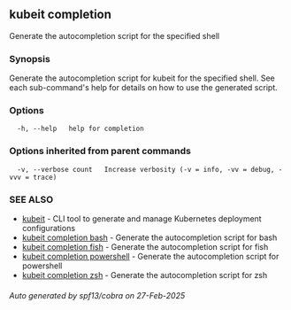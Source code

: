 ## kubeit completion

Generate the autocompletion script for the specified shell

### Synopsis

Generate the autocompletion script for kubeit for the specified shell.
See each sub-command's help for details on how to use the generated script.


### Options

```
  -h, --help   help for completion
```

### Options inherited from parent commands

```
  -v, --verbose count   Increase verbosity (-v = info, -vv = debug, -vvv = trace)
```

### SEE ALSO

* [kubeit](kubeit.md)	 - CLI tool to generate and manage Kubernetes deployment configurations
* [kubeit completion bash](kubeit_completion_bash.md)	 - Generate the autocompletion script for bash
* [kubeit completion fish](kubeit_completion_fish.md)	 - Generate the autocompletion script for fish
* [kubeit completion powershell](kubeit_completion_powershell.md)	 - Generate the autocompletion script for powershell
* [kubeit completion zsh](kubeit_completion_zsh.md)	 - Generate the autocompletion script for zsh

###### Auto generated by spf13/cobra on 27-Feb-2025
